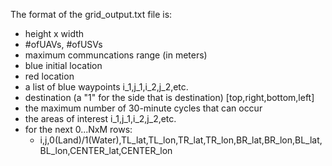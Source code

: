 The format of the grid_output.txt file is:
- height x width
- #ofUAVs, #ofUSVs
- maximum communcations range (in meters)
- blue initial location
- red location
- a list of blue waypoints i_1,j_1,i_2,j_2,etc.
- destination (a "1" for the side that is destination) [top,right,bottom,left]
- the maximum number of 30-minute cycles that can occur
- the areas of interest i_1,j_1,i_2,j_2,etc.
- for the next 0...NxM rows:
    - i,j,0(Land)/1(Water),TL_lat,TL_lon,TR_lat,TR_lon,BR_lat,BR_lon,BL_lat,BL_lon,CENTER_lat,CENTER_lon
